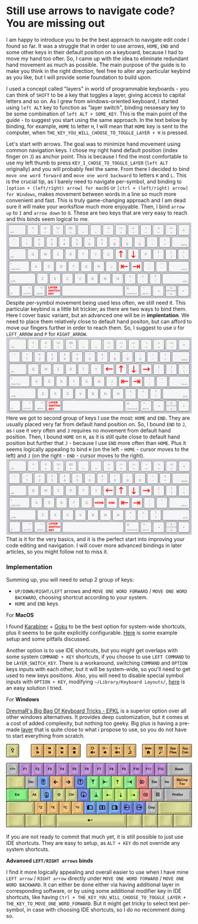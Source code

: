 # Still use arrows to navigate code? You are missing out

I am happy to introduce you to be the best approach to navigate edit code I found so far. It was a struggle that in order to use arrows, `HOME`, `END` and some other keys in their default position on a keyboard, because I had to move my hand too ofter. So, I came up with the idea to eliminate redundant hand movement as much as possible. The main purpose of the guide is to make you think in the right direction, feel free to alter any particular keybind as you like, but I will provide some foundation to build upon.

I used a concept called "layers" in world of programmable keyboards - you can think of `SHIFT` to be a key that toggles a layer, giving access to capital letters and so on. As I grew from windows-oriented keyboard, I started using `left ALT` key to function as "layer switch", binding nessesary key to be some combination of `left ALT + SOME_KEY`. This is the main point of the guide - to suggest you start using the same approach. In the text below by binding, for example, `HOME` to letter `H`, I will mean that `HOME` key is sent to the computer, when `THE_KEY_YOU_WILL_CHOOSE_TO_TOGGLE_LAYER + H` is pressed.

Let's start with arrows. The goal was to minimize hand movement using common navigation keys. I chose my right hand default position (index finger on `J`) as anchor point. This is because I find the most comfortable to use my left thumb to press `KEY_I_CHOSE_TO_TOGGLE_LAYER` (`left ALT` originally) and you will probably feel the same. From there I decided to bind `move one word forward` and `move one word backward` to letters `K` and `L`. This is the crucial tip, as I barely need to navigate per-symbol, and binding to `[option + (left/right) arrow] for macOS` or `[ctrl + (left/right) arrow] for Windows`, makes movement between words in a line so much more convenient and fast. This is truly game-changing approach and I am dead sure it will make your worksflow much more enjoyable. Then, I bind `arrow up` to `I` and `arrow down` to `O`. These are two keys that are very easy to reach and this binds seem logical to me.
![Key that were used for arrows](images/keybinds/arrows.png)
Despite per-symbol movement being used less often, we still need it. This particular keybind is a little bit trickier, as there are two ways to bind them. Here I cover basic variant, but an advanced one will be in **implentation**. We need to place them relatively close to default hand positon, but can afford to move our fingers further in order to reach them. So, I suggest to use `U` for `LEFT_ARROW` and `P` for `RIGHT_ARROW`.
![Left and right arrows](images/keybinds/left_right_arrows.png)
Here we got to second group of keys I use the most: `HOME` and `END`. They are usually placed very far from default hand position on. So, I bound `END` to `J`, as i use it very often and `J` requires no movement from default hand position. Then, I bound `HOME` on `H`, as it is still quite close to default hand position but further that `J` - because I use `END` more often than `HOME`. Plus it seems logically appealing to bind `H` (on the left - `HOME` - cursor moves to the left) and `J` (on the right - `END` - cursor moves to the right).
![Keys for home and end](images/keybinds/home_and_end.png)
That is it for the very basics, and it is the perfect start into improving your code editing and navigation. I will cover more advanced bindings in later articles, so you might follow not to miss it.

### Implementation

Summing up, you will need to setup 2 group of keys:
- `UP/DOWN/RIGHT/LEFT` arrows and `MOVE ONE WORD FORWARD` / `MOVE ONE WORD BACKWARD`, choosing shortcut according to your system.
- `HOME` and `END` keys

For **MacOS**

I found [Karabiner](https://karabiner-elements.pqrs.org/) + [Goku](https://github.com/yqrashawn/GokuRakuJoudo) to be the best option for system-wide shortcuts, plus it seems to be quite explicitly configurable. [Here](https://gist.github.com/gsinclair/f4ab34da53034374eb6164698a0a8ace) is some example setup and some pitfalls discussed.

Another option is to use IDE shortcuts, but you might get overlaps with some system `COMMAND + KEY` shortcuts, if you choose to use `LEFT COMMAND` to be `LAYER_SWITCH_KEY`. There is a workaround, switching `COMMAND` and `OPTION` keys inputs with each other, but it will be system-wide, so you'll need to get used to new keys positions. Also, you will need to disable special symbol inputs with `OPTION + KEY`, modifying `~/Library/Keyboard Layouts/`, [here](https://apple.stackexchange.com/questions/388552/macos-how-to-turn-off-option-key-printing-special-characters-in-vs-code-intell#answer-461625) is an easy solution I tried.

For **Windows**

[DreymaR's Big Bag Of Keyboard Tricks - EPKL](https://github.com/DreymaR/BigBagKbdTrixPKL#can-i-map-the-caps-key-to-backspace) is a superior option over all other windows alternatives. It provides deep customization, but it comes at a cost of added complexity, but nothing too geeky. Big plus is having a pre-made [layer](https://dreymar.colemak.org/layers-extend.html) that is quite close to what i propose to use, so you do not have to start everything from scratch.

![Built-in layout for EPKL](images/keybinds/built_in_layer.png)

If you are not ready to commit that much yet, it is still possible to just use IDE shortcuts. They are easy to setup, as `ALT + KEY` do not override any system shortcuts.

**Advanved `LEFT/RIGHT arrows` binds**
 
I find it more logically appealing and overall easier to use when I have mine `LEFT arrow` / `RIGHT arrow` directly under `MOVE ONE WORD FORWARD` / `MOVE ONE WORD BACKWARD`. It can either be done either via having additional layer in corresponding software, or by using some additional modifier key in IDE shortcuts, like having `Ctrl + THE_KEY_YOU_WILL_CHOOSE_TO_TOGGLE_LAYER + THE_KEY_TO_MOVE_ONE_WORD_FORWARD`. But it might get tricky to select text per-symbol, in case with choosing IDE shortcuts, so I do no recomment doing so.